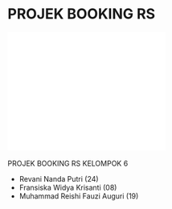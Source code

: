 # PROJEK BOOKING RS
![Hi](https://github.com/revaniputeri/Daspro-Projek-BookingRS/blob/master/img/hello2.gif)

PROJEK BOOKING RS KELOMPOK 6
- Revani Nanda Putri (24)
- Fransiska Widya Krisanti (08)
- Muhammad Reishi Fauzi Auguri (19)
